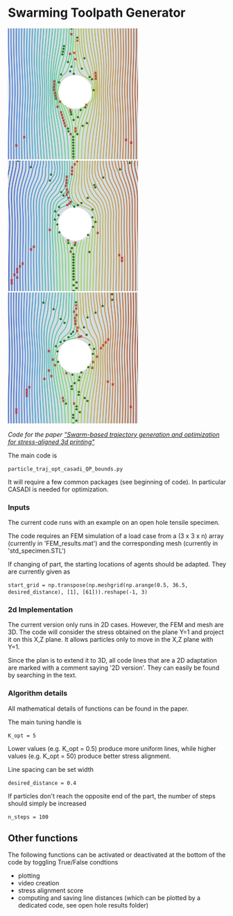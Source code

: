 # Swarming Toolpath Generator

<img src="images/img1.png" width="300"> <img src="images/img2.png" width="300"> <img src="images/img3.png" width="300">

*Code for the paper ["Swarm-based trajectory generation and optimization for stress-aligned 3d printing"](https://arxiv.org/pdf/2404.10686)*

The main code is

    particle_traj_opt_casadi_QP_bounds.py

It will require a few common packages (see beginning of code). In particular CASADI is needed for optimization.

### Inputs
The current code runs with an example on an open hole tensile specimen.

The code requires an FEM simulation of a load case from a (3 x 3 x n) array (currently in 'FEM_results.mat') and the corresponding mesh (currently in 'std_specimen.STL')

If changing of part, the starting locations of agents should be adapted. They are currently given as

    start_grid = np.transpose(np.meshgrid(np.arange(0.5, 36.5, desired_distance), [1], [61])).reshape(-1, 3)


### 2d Implementation
The current version only runs in 2D cases. However, the FEM and mesh are 3D.
The code will consider the stress obtained on the plane Y=1 and project it on this X,Z plane. It allows particles only to move in the X,Z plane with Y=1.

Since the plan is to extend it to 3D, all code lines that are a 2D adaptation are marked with a comment saying '2D version'. They can easily be found by searching in the text.

### Algorithm details
All mathematical details of functions can be found in the paper.

The main tuning handle is

    K_opt = 5

Lower values (e.g. K_opt = 0.5) produce more uniform lines, while higher values (e.g. K_opt = 50) produce better stress alignment.

Line spacing can be set width

    desired_distance = 0.4

If particles don't reach the opposite end of the part, the number of steps should simply be increased

    n_steps = 100

## Other functions

The following functions can be activated or deactivated at the bottom of the code by toggling True/False condtions
- plotting
- video creation
- stress alignment score
- computing and saving line distances (which can be plotted by a dedicated code, see open hole results folder)

